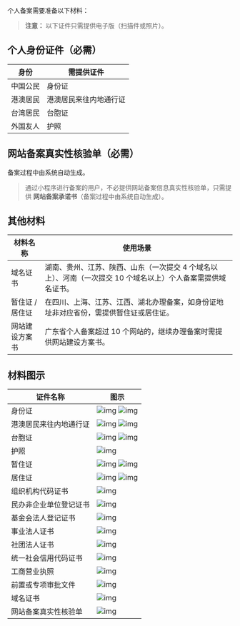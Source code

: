 个人备案需要准备以下材料：

> **注意：**
> 以下证件只需提供电子版（扫描件或照片）。

## 个人身份证件（必需）

| 身份     | 需提供证件             |
| -------- | ---------------------- |
| 中国公民 | 身份证                 |
| 港澳居民 | 港澳居民来往内地通行证 |
| 台湾居民 | 台胞证                 |
| 外国友人 | 护照                   |

## 网站备案真实性核验单（必需）
备案过程中由系统自动生成。
> 通过小程序进行备案的用户，不必提供网站备案信息真实性核验单，只需提供 **网站备案承诺书**（备案过程中由系统自动生成）。

## 其他材料

| 材料名称           | 使用场景                                                     |
| ------------------ | ------------------------------------------------------------ |
| 域名证书           | 湖南、贵州、江苏、陕西、山东（一次提交 4 个域名以上）、河南（一次提交 10 个域名以上）个人备案需提供域名证书。 |
| 暂住证 / 居住证    | 在四川、上海、江苏、江西、湖北办理备案，如身份证地址非对应省份，需提供暂住证或居住证。 |
| 网站建设方案书     | 广东省个人备案超过 10 个网站的，继续办理备案时需提供网站建设方案书。 |

## 材料图示

| 证件名称               | 图示                                                         |
| ---------------------- | ------------------------------------------------------------ |
| 身份证                 | ![img](https://mc.qcloudimg.com/static/img/7df8e05dc36ddb4249057f2298617e47/image.jpg) ![img](https://mc.qcloudimg.com/static/img/85dd7618552c693f5dbfb98b881b6f66/image.jpg) |
| 港澳居民来往内地通行证 | ![img](https://mc.qcloudimg.com/static/img/6cd170baf068aed446ce16a4a876a7bd/image.jpg) ![img](https://mc.qcloudimg.com/static/img/378da667c62c89543460ba7b8dfbf656/image.jpg) |
| 台胞证                 | ![img](https://mc.qcloudimg.com/static/img/1d6acaf7c4bc2b2c0b5d4e0c6135ca5d/image.jpg) ![img](https://mc.qcloudimg.com/static/img/3bd3b5eb5c82fa7a23d0b6d127561823/image.jpg) |
| 护照                   | ![img](https://mc.qcloudimg.com/static/img/b47736911252f64da84e206e403072ea/image.jpg) |
| 暂住证                 | ![img](https://mc.qcloudimg.com/static/img/a3998a01c0c685ff6e1cd3479901c146/image.jpg) ![img](https://mc.qcloudimg.com/static/img/cd94b6a3c17ef61086144ba3ab7a2001/image.jpg) |
| 居住证                 | ![img](https://mc.qcloudimg.com/static/img/d3ed8520f8b0a33c1d3559d9832e93a3/image.jpg) ![img](https://mc.qcloudimg.com/static/img/921dae6fda6c90103ef7f7202231039b/image.jpg) |
| 组织机构代码证书       | ![img](https://mc.qcloudimg.com/static/img/5dc74624350a0d40e4689653c0660374/image.png) |
| 民办非企业单位登记证书 | ![img](https://mc.qcloudimg.com/static/img/d1082dc03ecf71b4e799d3eab0686908/image.jpg) |
| 基金会法人登记证书     | ![img](https://mc.qcloudimg.com/static/img/f5ebbafabd61f76c4b8be0b194f04c4b/image.jpg) |
| 事业法人证书           | ![img](https://mc.qcloudimg.com/static/img/04f4ca534935aadf4a98090e5b55bc2c/image.jpg) |
| 社团法人证书           | ![img](https://mc.qcloudimg.com/static/img/6adc495c8189362640afe93beb5c7d9a/image.jpg) |
| 统一社会信用代码证书   | ![img](https://mc.qcloudimg.com/static/img/5cd32773af9e875a2924563eec49aae8/image.jpg) |
| 工商营业执照           | ![img](https://mc.qcloudimg.com/static/img/4dd430a1dcb67ae78c73f3cc83b120b2/image.jpg) |
| 前置或专项审批文件     | ![img](https://mc.qcloudimg.com/static/img/2744e0d3e94adef6ac62e70b2bbef70c/image.png) |
| 域名证书               | ![img](https://mc.qcloudimg.com/static/img/190bcec675b44a143e78f293f03b9344/image.jpg) |
| 网站备案真实性核验单   | ![img](https://mc.qcloudimg.com/static/img/5baa8b1d562a790ef90adbbe814ba036/image.gif) |

